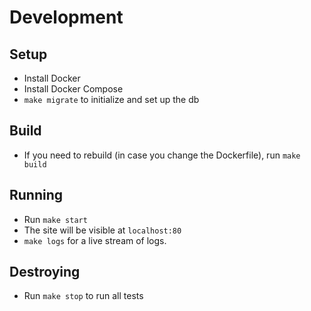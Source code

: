 # Development

## Setup
- Install Docker
- Install Docker Compose
- `make migrate` to initialize and set up the db

## Build
- If you need to rebuild (in case you change the Dockerfile), run `make build`

## Running 
- Run `make start` 
- The site will be visible at `localhost:80`
- `make logs` for a live stream of logs.

## Destroying 
- Run `make stop` to run all tests
